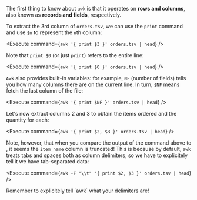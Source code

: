 <script>
import Alert from "components/Alert.svelte";
import Execute from "components/Execute.svelte";
</script>

The first thing to know about `awk` is that it operates on **rows and columns**, also known as **records and fields**, respectively.

To extract the 3rd column of `orders.tsv`, we can use the `print` command and use `$n` to represent the `n`th column:

<Execute command={`awk '{ print $3 }' orders.tsv | head`} />

Note that `print $0` (or just `print`) refers to the entire line:

<Execute command={`awk '{ print $0 }' orders.tsv | head`} />

`Awk` also provides built-in variables: for example, `NF` (number of fields) tells you how many columns there are on the current line. In turn, `$NF` means fetch the last column of the file:

<Execute command={`awk '{ print $NF }' orders.tsv | head`} />

Let's now extract columns 2 and 3 to obtain the items ordered and the quantity for each:

<Execute command={`awk '{ print $2, $3 }' orders.tsv | head`} />

Note, however, that when you compare the output of the command above to <Execute command="head orders.tsv" inline />, it seems the `item_name` column is truncated! This is because by default, `awk` treats tabs and spaces both as column delimiters, so we have to explicitely tell it we have tab-separated data:

<Execute command={`awk -F "\\t" '{ print $2, $3 }' orders.tsv | head`} />

<Alert>
	Remember to explicitely tell `awk` what your delimiters are!
</Alert>
